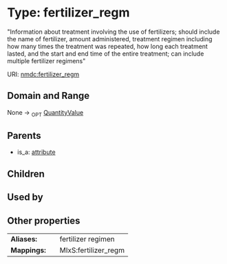 
# Type: fertilizer_regm


"Information about treatment involving the use of fertilizers; should include the name of fertilizer, amount administered, treatment regimen including how many times the treatment was repeated, how long each treatment lasted, and the start and end time of the entire treatment; can include multiple fertilizer regimens"

URI: [nmdc:fertilizer_regm](https://microbiomedata/meta/fertilizer_regm)


## Domain and Range

None ->  <sub>OPT</sub> [QuantityValue](QuantityValue.md)

## Parents

 *  is_a: [attribute](attribute.md)

## Children


## Used by


## Other properties

|  |  |  |
| --- | --- | --- |
| **Aliases:** | | fertilizer regimen |
| **Mappings:** | | MIxS:fertilizer_regm |

